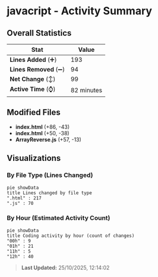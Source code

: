 # javacript - Activity Summary 

## Overall Statistics

| Stat                   | Value                                                             |
| ---------------------- | ----------------------------------------------------------------- |
| **Lines Added** (➕)   | 193                                          |
| **Lines Removed** (➖) | 94                                        |
| **Net Change** (↕)    | 99                |
| **Active Time** (⌚)   | 82 minutes |


## Modified Files
- **index.html** (+86, -43)
- **index.html** (+50, -38)
- **ArrayReverse.js** (+57, -13)

## Visualizations

### By File Type (Lines Changed)

```mermaid
pie showData
title Lines changed by file type
".html" : 217
".js" : 70
```

### By Hour (Estimated Activity Count)

```mermaid
pie showData
title Coding activity by hour (count of changes)
"00h" : 9
"01h" : 21
"11h" : 5
"12h" : 40
```


> **Last Updated:** 25/10/2025, 12:14:02